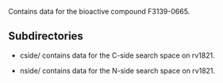 Contains data for the bioactive compound F3139-0665.

## Subdirectories

- cside/ contains data for the C-side search space on rv1821.

- nside/ contains data for the N-side search space on rv1821.

